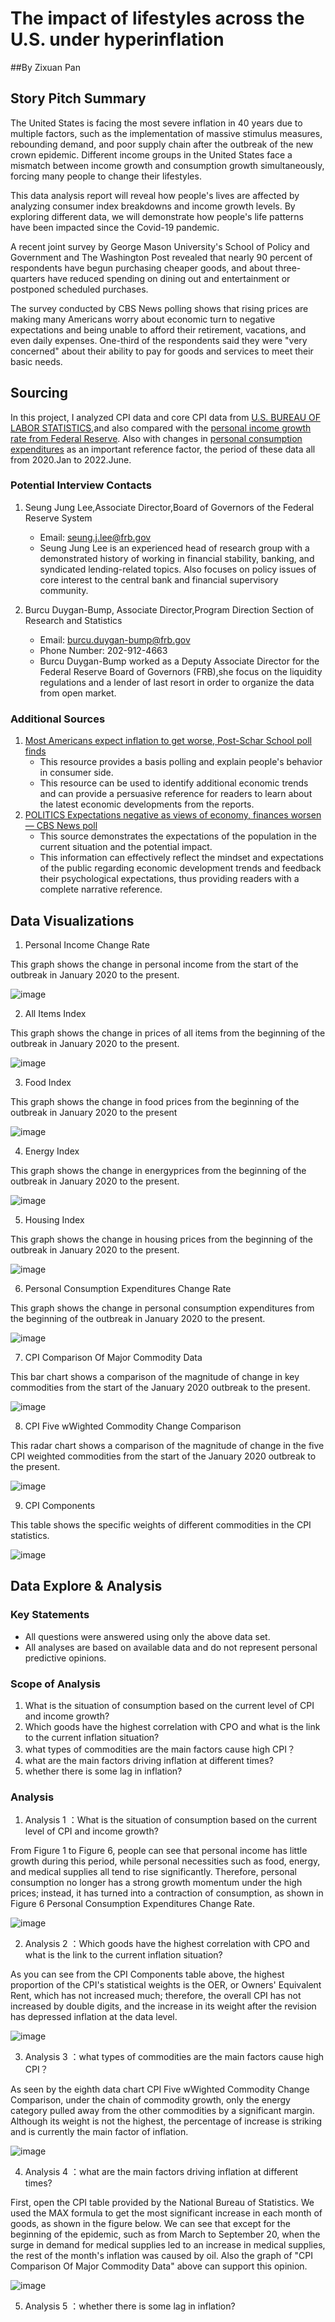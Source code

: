 # The impact of lifestyles across the U.S. under hyperinflation

##By Zixuan Pan

## Story Pitch Summary
The United States is facing the most severe inflation in 40 years due to multiple factors, such as the implementation of massive stimulus measures, rebounding demand, and poor supply chain after the outbreak of the new crown epidemic. Different income groups in the United States face a mismatch between income growth and consumption growth simultaneously, forcing many people to change their lifestyles.

This data analysis report will reveal how people's lives are affected by analyzing consumer index breakdowns and income growth levels. By exploring different data, we will demonstrate how people's life patterns have been impacted since the Covid-19 pandemic.

A recent joint survey by George Mason University's School of Policy and Government and The Washington Post revealed that nearly 90 percent of respondents have begun purchasing cheaper goods, and about three-quarters have reduced spending on dining out and entertainment or postponed scheduled purchases.

The survey conducted by CBS News polling shows that rising prices are making many Americans worry about economic turn to negative expectations and being unable to afford their retirement, vacations, and even daily expenses. One-third of the respondents said they were "very concerned" about their ability to pay for goods and services to meet their basic needs.

## Sourcing

In this project, I analyzed CPI data and core CPI data from [U.S. BUREAU OF LABOR STATISTICS](https://www.bls.gov/charts/consumer-price-index/consumer-price-index-by-category.htm),and also compared with the [personal income growth rate from Federal Reserve](https://fred.stlouisfed.org/series/PI). Also with changes in [personal consumption expenditures](https://fred.stlouisfed.org/series/PCE) as an important reference factor, the period of these data all from 2020.Jan to 2022.June.

### Potential Interview Contacts
1) Seung Jung Lee,Associate Director,Board of Governors of the Federal Reserve System
 	* Email: seung.j.lee@frb.gov 
	* Seung Jung Lee is an experienced head of research group with a demonstrated history of working in financial stability, banking, and syndicated lending-related topics. Also focuses on policy issues of core interest to the central bank and financial supervisory community.
	
2) Burcu Duygan-Bump, Associate Director,Program Direction Section of Research and Statistics
	* Email: burcu.duygan-bump@frb.gov
	* Phone Number: 202-912-4663
	* Burcu Duygan-Bump worked as a Deputy Associate Director for the Federal Reserve Board of Governors (FRB),she focus on the liquidity regulations and a lender of last resort in order to organize the data from open market.

### Additional Sources
1) [Most Americans expect inflation to get worse, Post-Schar School poll finds](https://www.washingtonpost.com/business/2022/06/09/inflation-worse-poll-americans/)
	* This resource provides a basis polling and explain people's behavior in consumer side.
	* This resource can be used to identify additional economic trends and can provide a persuasive reference for readers to learn about the latest economic developments from the reports. 
2) [POLITICS Expectations negative as views of economy, finances worsen — CBS News poll](https://www.cbsnews.com/news/economy-personal-finances-opinion-poll-2022-06-26/)
	* This source demonstrates the expectations of the population in the current situation and the potential impact.
	* This information can effectively reflect the mindset and expectations of the public regarding economic development trends and feedback their psychological expectations, thus providing readers with a complete narrative reference.

## Data Visualizations

1) Personal Income Change Rate

This graph shows the change in personal income from the start of the outbreak in January 2020 to the present.

![image](https://raw.githubusercontent.com/pan317/J124-Final/main/Personal%20income%20change%20rate.png)

2) All Items Index

This graph shows the change in prices of all items from the beginning of the outbreak in January 2020 to the present.

![image](https://raw.githubusercontent.com/pan317/J124-Final/main/all-items-in-us-city-ave.png)

3) Food Index

This graph shows the change in food prices from the beginning of the outbreak in January 2020 to the present

![image](https://raw.githubusercontent.com/pan317/J124-Final/main/food-at-home-in-us-city.png)

4) Energy Index

This graph shows the change in energyprices from the beginning of the outbreak in January 2020 to the present.

![image](https://raw.githubusercontent.com/pan317/J124-Final/main/energy-in-us-city-averag.png)

5) Housing Index

This graph shows the change in housing prices from the beginning of the outbreak in January 2020 to the present.

![image](https://raw.githubusercontent.com/pan317/J124-Final/main/housing-in-us-city-avera.png)

6) Personal Consumption Expenditures Change Rate

This graph shows the change in personal consumption expenditures from the beginning of the outbreak in January 2020 to the present.

![image](https://raw.githubusercontent.com/pan317/J124-Final/main/Personal%20Consumption%20Expenditures%20change%20rate.png)

7) CPI Comparison Of Major Commodity Data

This bar chart shows a comparison of the magnitude of change in key commodities from the start of the January 2020 outbreak to the present.

![image](https://raw.githubusercontent.com/pan317/J124-Final/main/CPI%20comparison%20of%20major%20commodity%20data.jpg)

8) CPI Five wWighted Commodity Change Comparison

This radar chart shows a comparison of the magnitude of change in the five CPI weighted commodities from the start of the January 2020 outbreak to the present.

![image](https://github.com/pan317/J124-Final/blob/main/CPI%20five%20weighted%20commodity%20change%20comparison.jpg)

9) CPI Components

This table shows the specific weights of different commodities in the CPI statistics.

![image](https://raw.githubusercontent.com/pan317/J124-Final/main/CPI%20components.png)


## Data Explore & Analysis

### Key Statements
* All questions were answered using only the above data set.
* All analyses are based on available data and do not represent personal predictive opinions.

### Scope of Analysis 
1) What is the situation of consumption based on the current level of CPI and income growth?
2) Which goods have the highest correlation with CPO and what is the link to the current inflation situation?
3) what types of commodities are the main factors cause high CPI？
4) what are the main factors driving inflation at different times?
5) whether there is some lag in inflation?

### Analysis
1) Analysis 1 ：What is the situation of consumption based on the current level of CPI and income growth?

From Figure 1 to Figure 6, people can see that personal income has little growth during this period, while personal necessities such as food, energy, and medical supplies all tend to rise significantly. Therefore, personal consumption no longer has a strong growth momentum under the high prices; instead, it has turned into a contraction of consumption, as shown in Figure 6 Personal Consumption Expenditures Change Rate.

![image](https://raw.githubusercontent.com/pan317/J124-Final/main/Personal%20Consumption%20Expenditures%20change%20rate.png)

2) Analysis 2 ：Which goods have the highest correlation with CPO and what is the link to the current inflation situation?

As you can see from the CPI Components table above, the highest proportion of the CPI's statistical weights is the OER, or Owners' Equivalent Rent, which has not increased much; therefore, the overall CPI has not increased by double digits, and the increase in its weight after the revision has depressed inflation at the data level.

![image](https://raw.githubusercontent.com/pan317/J124-Final/main/CPI%20components.png)

3) Analysis 3 ：what types of commodities are the main factors cause high CPI？

As seen by the eighth data chart CPI Five wWighted Commodity Change Comparison, under the chain of commodity growth, only the energy category pulled away from the other commodities by a significant margin. Although its weight is not the highest, the percentage of increase is striking and is currently the main factor of inflation.

![image](https://github.com/pan317/J124-Final/blob/main/CPI%20five%20weighted%20commodity%20change%20comparison.jpg)

4) Analysis 4 ：what are the main factors driving inflation at different times?

First, open the CPI table provided by the National Bureau of Statistics. We used the MAX formula to get the most significant increase in each month of goods, as shown in the figure below. We can see that except for the beginning of the epidemic, such as from March to September 20, when the surge in demand for medical supplies led to an increase in medical supplies, the rest of the month's inflation was caused by oil. Also the graph of "CPI Comparison Of Major Commodity Data" above can support this opinion.

![image](https://raw.githubusercontent.com/pan317/J124-Final/main/Max.png)

5) Analysis 5 ：whether there is some lag in inflation?





